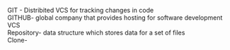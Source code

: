 GIT  - Distribited VCS for tracking changes in code\
GITHUB- global company that provides hosting for software development VCS\
Repository- data structure which stores data for a set of files\
Clone-